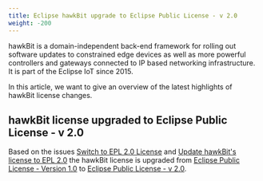 ```yaml
---
title: Eclipse hawkBit upgrade to Eclipse Public License - v 2.0
weight: -200
---
```


hawkBit is a domain-independent back-end framework for rolling out software updates to constrained edge devices as well
as more powerful controllers and gateways connected to IP based networking infrastructure. It is part of the Eclipse IoT
since 2015.

In this article, we want to give an overview of the latest highlights of hawkBit license changes.

## hawkBit license upgraded to Eclipse Public License - v 2.0

Based on the issues
[Switch to EPL 2.0 License](https://github.com/eclipse/hawkbit/issues/1393) and
[Update hawkBit's license to EPL 2.0](https://github.com/eclipse/hawkbit/issues/1008)
the hawkBit license is upgraded from [Eclipse Public License - Version 1.0](http://www.eclipse.org/org/documents/epl-v10.php) to
[Eclipse Public License - v 2.0](https://www.eclipse.org/org/documents/epl-2.0/EPL-2.0.txt).


